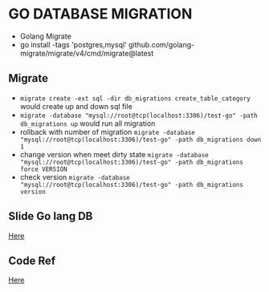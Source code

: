 # GO DATABASE MIGRATION
- Golang Migrate
- go install -tags 'postgres,mysql' github.com/golang-migrate/migrate/v4/cmd/migrate@latest

## Migrate
- `migrate create -ext sql -dir db_migrations create_table_category` would create up and down sql file
- `migrate -database "mysql://root@tcp(localhost:3306)/test-go" -path db_migrations up` would run all migration
- rollback with number of migration `migrate -database "mysql://root@tcp(localhost:3306)/test-go" -path db_migrations down 1`
- change version when meet dirty state `migrate -database "mysql://root@tcp(localhost:3306)/test-go" -path db_migrations force VERSION`
- check version `migrate -database "mysql://root@tcp(localhost:3306)/test-go" -path db_migrations version`

## Slide Go lang DB
<a href="https://docs.google.com/presentation/d/1GDOmXHIoxKfm2k2ku9gD1u-VpsEri6G-MJEMMTufDug/edit?usp=sharing" target="_blank">Here</a>

## Code Ref
<a href="https://github.com/ProgrammerZamanNow/belajar-golang-database-migration" target="_blank">Here</a>
